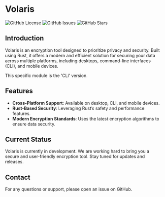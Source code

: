 # Volaris
![GitHub License](https://img.shields.io/github/license/volarisapp/Volaris) ![GitHub Issues](https://img.shields.io/github/issues/volarisapp/Volaris) ![GitHub Stars](https://img.shields.io/github/stars/volarisapp/Volaris)

## Introduction

Volaris is an encryption tool designed to prioritize privacy and security. Built using Rust, it offers a modern and efficient solution for securing your data across multiple platforms, including desktops, command-line interfaces (CLI), and mobile devices.

This specific module is the 'CLI' version.

## Features

- **Cross-Platform Support**: Available on desktop, CLI, and mobile devices.
- **Rust-Based Security**: Leveraging Rust’s safety and performance features.
- **Modern Encryption Standards**: Uses the latest encryption algorithms to ensure data security.

## Current Status

Volaris is currently in development. We are working hard to bring you a secure and user-friendly encryption tool. Stay tuned for updates and releases.

## Contact

For any questions or support, please open an issue on GitHub.
